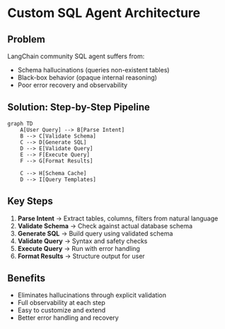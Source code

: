 # Custom SQL Agent Architecture

## Problem
LangChain community SQL agent suffers from:
- Schema hallucinations (queries non-existent tables)
- Black-box behavior (opaque internal reasoning)
- Poor error recovery and observability

## Solution: Step-by-Step Pipeline

```mermaid
graph TD
    A[User Query] --> B[Parse Intent]
    B --> C[Validate Schema]
    C --> D[Generate SQL]
    D --> E[Validate Query]
    E --> F[Execute Query]
    F --> G[Format Results]

    C --> H[Schema Cache]
    D --> I[Query Templates]
```

## Key Steps

1. **Parse Intent** → Extract tables, columns, filters from natural language
2. **Validate Schema** → Check against actual database schema
3. **Generate SQL** → Build query using validated schema
4. **Validate Query** → Syntax and safety checks
5. **Execute Query** → Run with error handling
6. **Format Results** → Structure output for user

## Benefits
- Eliminates hallucinations through explicit validation
- Full observability at each step
- Easy to customize and extend
- Better error handling and recovery